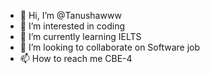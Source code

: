 - 👋 Hi, I’m @Tanushawww
- 👀 I’m interested in coding
- 🌱 I’m currently learning IELTS
- 💞️ I’m looking to collaborate on Software job
- 📫 How to reach me CBE-4 

<!---
Tanushawww/Tanushawww is a ✨ special ✨ repository because its `README.md` (this file) appears on your GitHub profile.
You can click the Preview link to take a look at your changes.
--->
